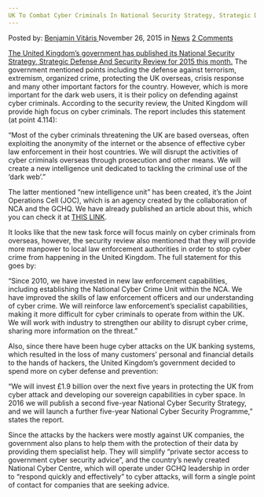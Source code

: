 ```yaml
---
UK To Combat Cyber Criminals In National Security Strategy, Strategic Defense And Security Review
---
```

<article class="post-listing post-12344 post type-post status-publish format-standard hentry category-news tag-combat tag-criminals tag-cyber tag-defense tag-national tag-review tag-security tag-strategic tag-strategy tag-uk">
    <div class="post-inner">
    <p class="post-meta">
    <span>Posted by: <a href="https://www.deepdotweb.com/author/benjaminvi/" title="">Benjamin Vitáris </a></span>
    <span>November 26, 2015</span>
    <span>in <a href="https://www.deepdotweb.com/category/news/" rel="category tag">News</a></span>
    <span><a href="https://www.deepdotweb.com/2015/11/26/uk-to-combat-cyber-criminals-in-national-security-strategy-strategic-defense-and-security-review/#comments">2 Comments</a></span>
    </p>
    <div class="clear"></div>
    <div class="entry">
    <p><a href="https://www.gov.uk/government/uploads/system/uploads/attachment_data/file/478933/52309_Cm_9161_NSS_SD_Review_web_only.pdf">The United Kingdom’s government has published its National Security Strategy, Strategic Defense And Security Review for 2015 this month.</a> The government mentioned points including the defense against terrorism, extremism, organized crime, protecting the UK overseas, crisis response and many other important factors for the country. However, which is more important for the dark web users, it is their policy on defending against cyber criminals. According to the security review, the United Kingdom will provide high focus on cyber criminals. The report includes this statement (at point 4.114):</p>
    <p>“Most of the cyber criminals threatening the UK are based overseas, often exploiting the anonymity of the internet or the absence of effective cyber law enforcement in their host countries. We will disrupt the activities of cyber criminals overseas through prosecution and other means. We will create a new intelligence unit dedicated to tackling the criminal use of the ‘dark web’.”</p>
    <p>The latter mentioned “new intelligence unit” has been created, it’s the Joint Operations Cell (JOC), which is an agency created by the collaboration of NCA and the GCHQ. We have already published an article about this, which you can check it at <a href="https://www.deepdotweb.com/2015/11/10/the-uk-creates-new-dark-net-task-force/">THIS LINK</a>.</p>
    <p>It looks like that the new task force will focus mainly on cyber criminals from overseas, however, the security review also mentioned that they will provide more manpower to local law enforcement authorities in order to stop cyber crime from happening in the United Kingdom. The full statement for this goes by:</p>
    <p>“Since 2010, we have invested in new law enforcement capabilities, including establishing the National Cyber Crime Unit within the NCA. We have improved the skills of law enforcement officers and our understanding of cyber crime. We will reinforce law enforcement’s specialist capabilities, making it more difficult for cyber criminals to operate from within the UK. We will work with industry to strengthen our ability to disrupt cyber crime, sharing more information on the threat.”</p>
    <p>Also, since there have been huge cyber attacks on the UK banking systems, which resulted in the loss of many customers’ personal and financial details to the hands of hackers, the United Kingdom’s government decided to spend more on cyber defense and prevention:</p>
    <p>“We will invest £1.9 billion over the next five years in protecting the UK from cyber attack and developing our sovereign capabilities in cyber space. In 2016 we will publish a second five-year National Cyber Security Strategy, and we will launch a further five-year National Cyber Security Programme,” states the report.</p>
    <p>Since the attacks by the hackers were mostly against UK companies, the government also plans to help them with the protection of their data by providing them specialist help. They will simplify “private sector access to government cyber security advice”, and the country’s newly created National Cyber Centre, which will operate under GCHQ leadership in order to “respond quickly and effectively” to cyber attacks, will form a single point of contact for companies that are seeking advice.</p>
    </div>
    <span style="display:none"><a href="https://www.deepdotweb.com/tag/combat/" rel="tag">combat</a> <a href="https://www.deepdotweb.com/tag/criminals/" rel="tag">criminals</a> <a href="https://www.deepdotweb.com/tag/cyber/" rel="tag">cyber</a> <a href="https://www.deepdotweb.com/tag/defense/" rel="tag">defense</a> <a href="https://www.deepdotweb.com/tag/national/" rel="tag">national</a> <a href="https://www.deepdotweb.com/tag/review/" rel="tag">review</a> <a href="https://www.deepdotweb.com/tag/security/" rel="tag">security</a> <a href="https://www.deepdotweb.com/tag/strategic/" rel="tag">strategic</a> <a href="https://www.deepdotweb.com/tag/strategy/" rel="tag">strategy</a> <a href="https://www.deepdotweb.com/tag/uk/" rel="tag">uk</a></span> <span style="display:none" class="updated">2015-11-26</span>
    <div style="display:none" class="vcard author" itemprop="author" itemscope itemtype="http://schema.org/Person"><strong class="fn" itemprop="name"><a href="https://www.deepdotweb.com/author/benjaminvi/" title="Posts by Benjamin Vitáris" rel="author">Benjamin Vitáris</a></strong></div>
    </div>
</article>

